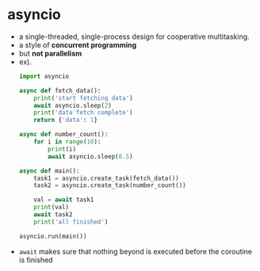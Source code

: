 # asyncio
- a single-threaded, single-process design for cooperative multitasking.
- a style of **concurrent programming**
- but **not parallelism**
- ex).
    ```python
    import asyncio

    async def fetch_data():
        print('start fetching data')
        await asyncio.sleep(2)
        print('data fetch complete')
        return {'data': 1}

    async def number_count():
        for i in range(10):
            print(i)
            await asyncio.sleep(0.5)

    async def main():
        task1 = asyncio.create_task(fetch_data())
        task2 = asyncio.create_task(number_count())

        val = await task1
        print(val)
        await task2
        print('all finished')

    asyncio.run(main())
    ```
- `await` makes sure that nothing beyond is executed before the coroutine is finished


